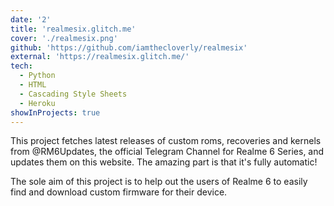 ```yaml
---
date: '2'
title: 'realmesix.glitch.me'
cover: './realmesix.png'
github: 'https://github.com/iamthecloverly/realmesix'
external: 'https://realmesix.glitch.me/'
tech:
  - Python
  - HTML
  - Cascading Style Sheets
  - Heroku
showInProjects: true
---
```


This project fetches latest releases of custom roms, recoveries and kernels from @RM6Updates, the official Telegram Channel for Realme 6 Series, and updates them on this website. The amazing part is that it's fully automatic!

The sole aim of this project is to help out the users of Realme 6 to easily find and download custom firmware for their device.
